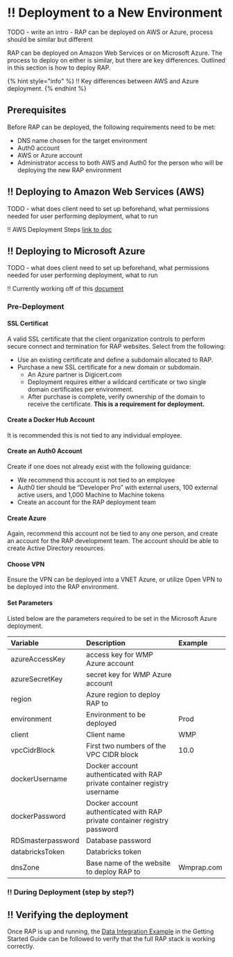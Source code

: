 # !! Deployment to a New Environment

TODO - write an intro - RAP can be deployed on AWS or Azure, process should be similar but different

RAP can be deployed on Amazon Web Services or on Microsoft Azure. The process to deploy on either is similar, but there are key differences. Outlined in this section is how to deploy RAP.

{% hint style="info" %}
!! Key differences between AWS and Azure deployment.
{% endhint %}

## Prerequisites

Before RAP can be deployed, the following requirements need to be met:

* DNS name chosen for the target environment
* Auth0 account
* AWS or Azure account
* Administrator access to both AWS and Auth0 for the person who will be deploying the new RAP environment

## !! Deploying to Amazon Web Services \(AWS\)

TODO - what does client need to set up beforehand, what permissions needed for user performing deployment, what to run

!! AWS Deployment Steps [link to doc](https://westmonroepartners1.sharepoint.com/:w:/r/sites/Technology/_layouts/15/Doc.aspx?sourcedoc=%7B418824AA-8266-4D46-A551-78EF8371A901%7D&file=AWS%20pre%20deployment.docx&action=default&mobileredirect=true)



## !! Deploying to Microsoft Azure

TODO - what does client need to set up beforehand, what permissions needed for user performing deployment, what to run

!! Currently working off of this [document](https://westmonroepartners1.sharepoint.com/:w:/r/sites/Technology/_layouts/15/Doc.aspx?sourcedoc=%7B9F621784-AD4C-4B1F-A1A9-909FF39BF74B%7D&file=Azure%20deployment.docx&action=default&mobileredirect=true)

### Pre-Deployment

#### SSL Certificat

A valid SSL certificate that the client organization controls to perform secure connect and termination for RAP websites. Select from the following:

* Use an existing certificate and define a subdomain allocated to RAP.
* Purchase a new SSL certificate for a new domain or subdomain.
  * An Azure partner is Digicert.com
  * Deployment requires either a wildcard certificate or two single domain certificates per environment.
  * After purchase is complete, verify ownership of the domain to receive the certificate. **This is a requirement for deployment.**

#### **Create a Docker Hub Account**

It is recommended this is not tied to any individual employee.

#### Create an Auth0 Account

Create if one does not already exist with the following guidance:

* We recommend this account is not tied to an employee 
* Auth0 tier should be “Developer Pro” with external users, 100 external active users, and 1,000 Machine to Machine tokens
* Create an account for the RAP deployment team 

#### Create Azure

Again, recommend this account not be tied to any one person, and create an account for the RAP development team. The account should be able to create Active Directory resources.

#### Choose VPN

Ensure the VPN can be deployed into a VNET Azure, or utilize Open VPN to be deployed into the RAP environment.

#### Set Parameters 

Listed below are the parameters required to be set in the Microsoft Azure deployment.

| Variable | Description | Example |
| :--- | :--- | :--- |
| azureAccessKey | access key for WMP Azure account |  |
| azureSecretKey | secret key for WMP Azure account |  |
| region | Azure region to deploy RAP to |  |
| environment | Environment to be deployed | Prod |
| client | Client name | WMP |
| vpcCidrBlock | First two numbers of the VPC CIDR block | 10.0 |
| dockerUsername | Docker account authenticated with RAP private container registry username |  |
| dockerPassword | Docker account authenticated with RAP private container registry password |  |
| RDSmasterpassword | Database password |  |
| databricksToken | Databricks token |  |
| dnsZone | Base name of the website to deploy RAP to | Wmprap.com |

### !! During Deployment \(step by step?\)



## !! Verifying the deployment

Once RAP is up and running, the [Data Integration Example](../getting-started-guide/data-integration-example/) in the Getting Started Guide can be followed to verify that the full RAP stack is working correctly.

